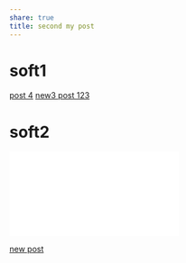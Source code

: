 ```yaml
---
share: true
title: second my post
---
```



# soft1

[post 4](second%20my%20post.md)
[new3 post 123](./wiki3/post-G4-123.md)

# soft2

![new post](./wiki3/post-G4-123.md#top1)

[new post](./wiki3/post-G4-123.md#top1)




